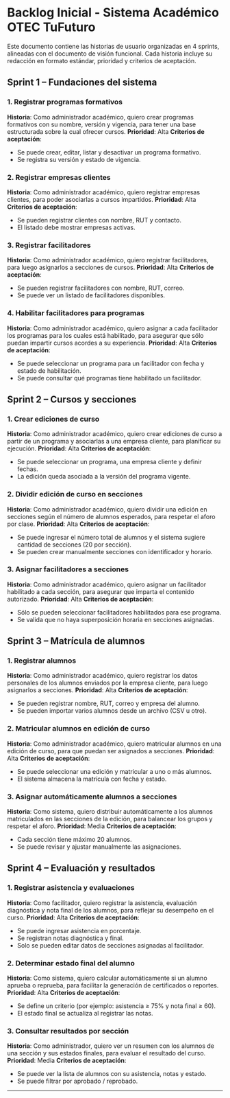 # Backlog Inicial - Sistema Académico OTEC TuFuturo

Este documento contiene las historias de usuario organizadas en 4 sprints, alineadas con el documento de visión funcional. Cada historia incluye su redacción en formato estándar, prioridad y criterios de aceptación.


## Sprint 1 – Fundaciones del sistema

### 1. Registrar programas formativos

**Historia**:
Como administrador académico, quiero crear programas formativos con su nombre, versión y vigencia, para tener una base estructurada sobre la cual ofrecer cursos.
**Prioridad**: Alta
**Criterios de aceptación**:

* Se puede crear, editar, listar y desactivar un programa formativo.
* Se registra su versión y estado de vigencia.

### 2. Registrar empresas clientes

**Historia**:
Como administrador académico, quiero registrar empresas clientes, para poder asociarlas a cursos impartidos.
**Prioridad**: Alta
**Criterios de aceptación**:

* Se pueden registrar clientes con nombre, RUT y contacto.
* El listado debe mostrar empresas activas.

### 3. Registrar facilitadores

**Historia**:
Como administrador académico, quiero registrar facilitadores, para luego asignarlos a secciones de cursos.
**Prioridad**: Alta
**Criterios de aceptación**:

* Se pueden registrar facilitadores con nombre, RUT, correo.
* Se puede ver un listado de facilitadores disponibles.

### 4. Habilitar facilitadores para programas

**Historia**:
Como administrador académico, quiero asignar a cada facilitador los programas para los cuales está habilitado, para asegurar que sólo puedan impartir cursos acordes a su experiencia.
**Prioridad**: Alta
**Criterios de aceptación**:

* Se puede seleccionar un programa para un facilitador con fecha y estado de habilitación.
* Se puede consultar qué programas tiene habilitado un facilitador.


## Sprint 2 – Cursos y secciones

### 1. Crear ediciones de curso

**Historia**:
Como administrador académico, quiero crear ediciones de curso a partir de un programa y asociarlas a una empresa cliente, para planificar su ejecución.
**Prioridad**: Alta
**Criterios de aceptación**:

* Se puede seleccionar un programa, una empresa cliente y definir fechas.
* La edición queda asociada a la versión del programa vigente.

### 2. Dividir edición de curso en secciones

**Historia**:
Como administrador académico, quiero dividir una edición en secciones según el número de alumnos esperados, para respetar el aforo por clase.
**Prioridad**: Alta
**Criterios de aceptación**:

* Se puede ingresar el número total de alumnos y el sistema sugiere cantidad de secciones (20 por sección).
* Se pueden crear manualmente secciones con identificador y horario.

### 3. Asignar facilitadores a secciones

**Historia**:
Como administrador académico, quiero asignar un facilitador habilitado a cada sección, para asegurar que imparta el contenido autorizado.
**Prioridad**: Alta
**Criterios de aceptación**:

* Sólo se pueden seleccionar facilitadores habilitados para ese programa.
* Se valida que no haya superposición horaria en secciones asignadas.


## Sprint 3 – Matrícula de alumnos

### 1. Registrar alumnos

**Historia**:
Como administrador académico, quiero registrar los datos personales de los alumnos enviados por la empresa cliente, para luego asignarlos a secciones.
**Prioridad**: Alta
**Criterios de aceptación**:

* Se pueden registrar nombre, RUT, correo y empresa del alumno.
* Se pueden importar varios alumnos desde un archivo (CSV u otro).

### 2. Matricular alumnos en edición de curso

**Historia**:
Como administrador académico, quiero matricular alumnos en una edición de curso, para que puedan ser asignados a secciones.
**Prioridad**: Alta
**Criterios de aceptación**:

* Se puede seleccionar una edición y matricular a uno o más alumnos.
* El sistema almacena la matrícula con fecha y estado.

### 3. Asignar automáticamente alumnos a secciones

**Historia**:
Como sistema, quiero distribuir automáticamente a los alumnos matriculados en las secciones de la edición, para balancear los grupos y respetar el aforo.
**Prioridad**: Media
**Criterios de aceptación**:

* Cada sección tiene máximo 20 alumnos.
* Se puede revisar y ajustar manualmente las asignaciones.


## Sprint 4 – Evaluación y resultados

### 1. Registrar asistencia y evaluaciones

**Historia**:
Como facilitador, quiero registrar la asistencia, evaluación diagnóstica y nota final de los alumnos, para reflejar su desempeño en el curso.
**Prioridad**: Alta
**Criterios de aceptación**:

* Se puede ingresar asistencia en porcentaje.
* Se registran notas diagnóstica y final.
* Solo se pueden editar datos de secciones asignadas al facilitador.

### 2. Determinar estado final del alumno

**Historia**:
Como sistema, quiero calcular automáticamente si un alumno aprueba o reprueba, para facilitar la generación de certificados o reportes.
**Prioridad**: Alta
**Criterios de aceptación**:

* Se define un criterio (por ejemplo: asistencia ≥ 75% y nota final ≥ 60).
* El estado final se actualiza al registrar las notas.

### 3. Consultar resultados por sección

**Historia**:
Como administrador, quiero ver un resumen con los alumnos de una sección y sus estados finales, para evaluar el resultado del curso.
**Prioridad**: Media
**Criterios de aceptación**:

* Se puede ver la lista de alumnos con su asistencia, notas y estado.
* Se puede filtrar por aprobado / reprobado.

---